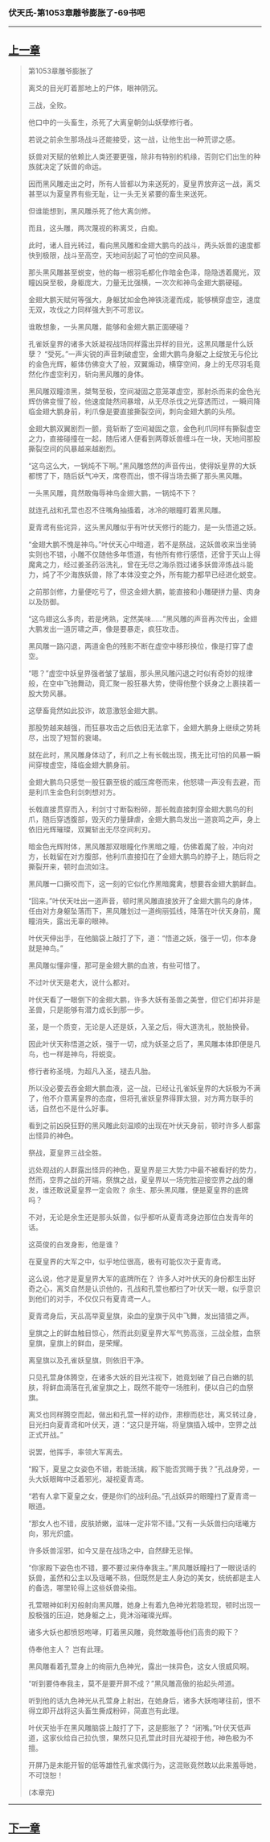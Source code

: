 ### 伏天氏-第1053章雕爷膨胀了-69书吧

--------
[上一章](./e826cdadb18986cb60ebb80bf4223f07.md)
--------


>
>
>
>第1053章雕爷膨胀了
>
>离爻的目光盯着那地上的尸体，眼神阴沉。
>
>三战，全败。
>
>他口中的一头畜生，杀死了大离皇朝剑山妖孽修行者。
>
>若说之前余生那场战斗还能接受，这一战，让他生出一种荒谬之感。
>
>妖兽对天赋的依赖比人类还要更强，除非有特别的机缘，否则它们出生的种族就决定了妖兽的命运。
>
>因而黑风雕走出之时，所有人皆都以为来送死的，夏皇界放弃这一战，离爻甚至以为夏皇界有些无耻，让一头无关紧要的畜生来送死。
>
>但谁能想到，黑风雕杀死了他大离剑修。
>
>而且，这头雕，两次蔑视的称离爻，白痴。
>
>此时，诸人目光转过，看向黑风雕和金翅大鹏鸟的战斗，两头妖兽的速度都快到极限，战斗至高空，天地间刮起了可怕的空间风暴。
>
>那头黑风雕甚至蜕变，他的每一根羽毛都化作暗金色泽，隐隐透着魔光，双瞳凶戾至极，身躯庞大，力量无比强横，一次次和神鸟金翅大鹏硬碰。
>
>金翅大鹏天赋何等强大，身躯犹如金色神铁浇灌而成，能够横穿虚空，速度无双，攻伐之力同样强大到不可思议。
>
>谁敢想象，一头黑风雕，能够和金翅大鹏正面硬碰？
>
>孔雀妖皇界的诸多大妖凝视战场同样露出异样的目光，这黑风雕是什么妖孽？
>“受死。”一声尖锐的声音刺破虚空，金翅大鹏鸟身躯之上绽放无与伦比的金色光辉，躯体仿佛变大了般，双翼煽动，横穿空间，身上的无尽羽毛竟然化作虚空利刃，斩向黑风雕的身体。
>
>黑风雕双瞳漆黑，桀骜至极，空间凝固之意笼罩虚空，那射杀而来的金色光辉仿佛变慢了般，他速度陡然间暴增，从无尽杀伐之光穿透而过，一瞬间降临金翅大鹏身前，利爪像是要直接撕裂空间，刺向金翅大鹏的头颅。
>
>金翅大鹏双翼剧烈一颤，竟斩断了空间凝固之意，金色利爪同样有撕裂虚空之力，直接碰撞在一起，随后诸人便看到两尊妖兽缠斗在一块，天地间那股撕裂空间的风暴越来越剧烈。
>
>“这鸟这么大，一锅炖不下啊。”黑风雕悠然的声音传出，使得妖皇界的大妖都愣了下，随后妖气冲天，席卷而出，恨不得当场去撕了那头黑风雕。
>
>一头黑风雕，竟然敢侮辱神鸟金翅大鹏，一锅炖不下？
>
>就连孔战和孔萱也忍不住嘴角抽搐着，冰冷的眼瞳盯着黑风雕。
>
>夏青鸢有些诧异，这头黑风雕似乎有叶伏天修行的能力，是一头悟道之妖。
>
>“金翅大鹏不愧是神鸟。”叶伏天心中暗道，若不是祭战，这妖兽收来当坐骑实则也不错，小雕不仅随他多年悟道，有他所有修行感悟，还曾于天山上得魔禽之力，经过姜圣药浴洗礼，曾在无尽之海杀戮过诸多妖兽淬炼战斗能力，炖了不少海族妖兽，除了本体没变之外，所有能力都早已经进化蜕变。
>
>之前那剑修，力量便吃亏了，但这金翅大鹏，能直接和小雕硬拼力量、肉身以及防御。
>
>“这鸟翅这么多肉，若是烤熟，定然美味……”黑风雕的声音再次传出，金翅大鹏发出一道厉啸之声，像是要暴走，疯狂攻击。
>
>黑风雕一路闪退，两道金色的残影不断在虚空中移形换位，像是打穿了虚空。
>
>“嗯？”虚空中妖皇界强者皱了皱眉，那头黑风雕闪退之时似有奇妙的规律般，在空中飞驰舞动，竟汇聚一股狂暴大势，使得他整个妖身之上裹挟着一股大势风暴。
>
>这孽畜竟然如此狡诈，故意激怒金翅大鹏。
>
>那股势越来越强，而狂暴攻击之后依旧无法拿下，金翅大鹏身上继续之势耗尽，出现了短暂的衰竭。
>
>就在此时，黑风雕身体动了，利爪之上有长戟出现，携无比可怕的风暴一瞬间穿梭虚空，降临金翅大鹏身前。
>
>金翅大鹏鸟只感觉一股狂霸至极的威压席卷而来，他怒啸一声没有去避，而是利爪生金色利剑刺想对方。
>
>长戟直接贯穿而入，利剑寸寸断裂粉碎，那长戟直接刺穿金翅大鹏鸟的利爪，随后穿透腹部，毁灭的力量肆虐，金翅大鹏鸟发出一道哀鸣之声，身上依旧光辉璀璨，双翼斩出无尽空间利刃。
>
>暗金色光辉附体，黑风雕那双眼瞳化作黑暗之瞳，仿佛着魔了般，冲向对方，长戟留在对方腹部，他利爪直接扣在了金翅大鹏鸟的脖子上，随后将之撕裂开来，顿时血流如注。
>
>黑风雕一口撕咬而下，这一刻的它似化作黑暗魔禽，想要吞金翅大鹏鲜血。
>
>“回来。”叶伏天吐出一道声音，顿时黑风雕直接放开了金翅大鹏鸟的身体，任由对方身躯坠落而下，黑风雕划过一道绚丽弧线，降落在叶伏天身前，魔瞳消失，露出无辜的眼神。
>
>叶伏天伸出手，在他脑袋上敲打了下，道：“悟道之妖，强于一切，你本身就是神鸟。”
>
>黑风雕似懂非懂，那可是金翅大鹏的血液，有些可惜了。
>
>不过叶伏天是老大，说什么都对。
>
>叶伏天看了一眼倒下的金翅大鹏，许多大妖有圣兽之美誉，但它们却并非是圣兽，只是能够有潜力成长到那一步。
>
>圣，是一个质变，无论是人还是妖，入圣之后，得大道洗礼，脱胎换骨。
>
>因此叶伏天称悟道之妖，强于一切，成为妖圣之后了，黑风雕本体即便是凡鸟，也一样是神鸟，将蜕变。
>
>修行者称圣境，为超凡入圣，褪去凡胎。
>
>所以没必要去吞金翅大鹏血液，这一战，已经让孔雀妖皇界的大妖极为不满了，他不介意离皇界的态度，但将孔雀妖皇界得罪太狠，对方两方联手的话，自然也不是什么好事。
>
>看到之前凶戾狂野的黑风雕此刻温顺的出现在叶伏天身前，顿时许多人都露出怪异的神色。
>
>祭战，夏皇界三战全胜。
>
>远处观战的人群露出怪异的神色，夏皇界是三大势力中最不被看好的势力，然而，空界之战的开端，祭旗之战，夏皇界以一场完胜迎接空界之战的爆发，谁还敢说夏皇界一定会败？
>余生、那头黑风雕，便是夏皇界的底牌吗？
>
>不对，无论是余生还是那头妖兽，似乎都听从夏青鸢身边那位白发青年的话。
>
>这英俊的白发身影，他是谁？
>
>在夏皇界的大军之中，似乎地位很高，极有可能仅次于夏青鸢。
>
>这么说，他才是夏皇界大军的底牌所在？
>许多人对叶伏天的身份都生出好奇之心，离爻自然是认识他的，孔战和孔萱也都扫了叶伏天一眼，似乎意识到他们的对手，不仅仅只有夏青鸢一人。
>
>夏青鸢身后，天乩高举夏皇旗，染血的皇旗于风中飞舞，发出猎猎之声。
>
>皇旗之上的鲜血触目惊心，然而此刻夏皇界大军气势高涨，三战全胜，血祭皇旗，皇旗上的鲜血，是荣耀。
>
>离皇旗以及孔雀妖皇旗，则依旧干净。
>
>只见孔萱身体腾空，在诸多大妖的目光注视下，她竟划破了自己白嫩的肌肤，将鲜血滴落在孔雀皇旗之上，既然不能夺一场胜利，便以自己的血祭旗。
>
>离爻也同样腾空而起，做出和孔萱一样的动作，肃穆而悲壮，离爻转过身，目光扫向夏青鸢和叶伏天，道：“这只是开端，将皇旗插入城中，空界之战正式开战。”
>
>说罢，他挥手，率领大军离去。
>
>“殿下，夏皇之女姿色不错，若能活擒，殿下能否赏赐于我？”孔战身旁，一头大妖眼眸中泛着邪光，凝视夏青鸢。
>
>“若有人拿下夏皇之女，便是你们的战利品。”孔战妖异的眼瞳扫了夏青鸢一眼道。
>
>“那女人也不错，皮肤娇嫩，滋味一定非常不错。”又有一头妖兽扫向瑶曦方向，邪光炽盛。
>
>许多妖兽淫邪，如今又是在战场之中，自然肆无忌惮。
>
>“你家殿下姿色也不错，要不要过来侍奉我主。”黑风雕妖瞳扫了一眼说话的妖兽，虽然和公主以及瑶曦不熟，但既然是主人身边的美女，统统都是主人的备选，哪里轮得上这些妖兽染指。
>
>孔萱眼神如利刃般射向黑风雕，她身上有着九色神光若隐若现，顿时出现一股极强的压迫，她身躯之上，竟沐浴璀璨光辉。
>
>诸多大妖也都愤怒咆哮，盯着黑风雕，竟然敢羞辱他们高贵的殿下？
>
>侍奉他主人？
>岂有此理。
>
>黑风雕看着孔萱身上的绚丽九色神光，露出一抹异色，这女人很威风啊。
>
>“听到要侍奉我主，莫不是要开屏不成？”黑风雕高傲的抬起头颅道。
>
>听到他的话九色神光从孔萱身上射出，在她身后，诸多大妖咆哮往前，恨不得立即开战将这头畜生撕成粉碎，简直岂有此理。
>
>叶伏天抬手在黑风雕脑袋上敲打了下，这是膨胀了？
>“闭嘴。”叶伏天低声道，这家伙给自己拉仇恨，果然只见孔萱此时目光凝视于他，神色极为不擅。
>
>开屏乃是未能开智的低等雄性孔雀求偶行为，这混账竟然敢以此来羞辱她，不可饶恕！
>
>(本章完)
>
>

--------
[下一章](./e338171b4d8e5dbf63bdffa4f19f9562.md)
--------
